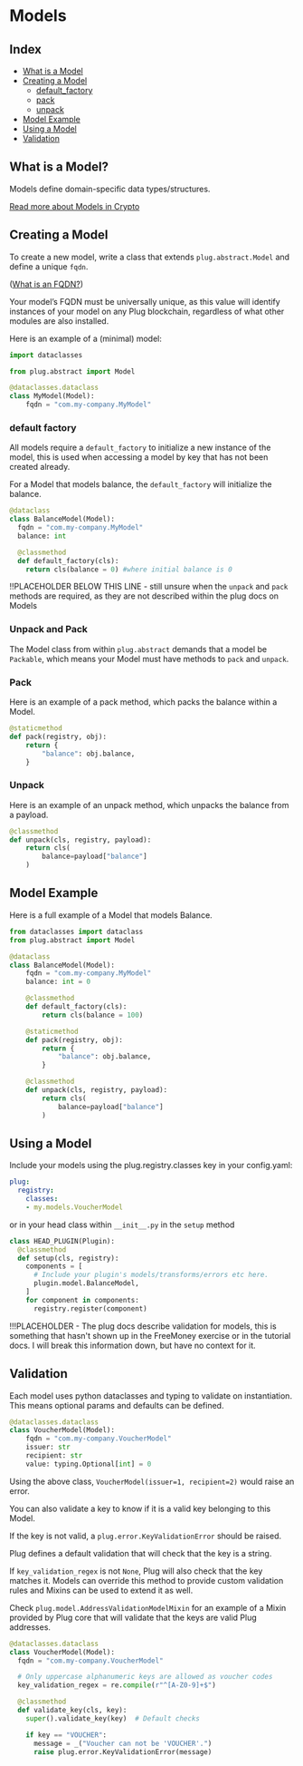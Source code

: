 # Models

## Index
* [What is a Model](#what-is-a-model)
* [Creating a Model](#creating-a-model)
  * [default_factory](#default-factory)
  * [pack](#pack)
  * [unpack](#unpack)
* [Model Example](#model-example)
* [Using a Model](#using-a-model)
* [Validation](#validation)

## What is a Model?

Models define domain-specific data types/structures.

[Read more about Models in Crypto](../crypto/models.md)


## Creating a Model

To create a new model, write a class that extends `plug.abstract.Model` and define a unique `fqdn`.

([What is an FQDN?](https://www.lifewire.com/what-does-fqdn-mean-2625883))

Your model’s FQDN must be universally unique, as this value will identify instances of your model on any Plug blockchain, regardless of what other modules are also installed.

Here is an example of a (minimal) model:

``` py
import dataclasses

from plug.abstract import Model

@dataclasses.dataclass
class MyModel(Model):
    fqdn = "com.my-company.MyModel"
```

### default factory

All models require a `default_factory` to initialize a new instance of the model, this is used when accessing a model by key that has not been created already.


For a Model that models balance, the `default_factory` will initialize the balance.

``` py
@dataclass
class BalanceModel(Model):
  fqdn = "com.my-company.MyModel"
  balance: int

  @classmethod
  def default_factory(cls):
    return cls(balance = 0) #where initial balance is 0
```

!!PLACEHOLDER BELOW THIS LINE - still unsure when the `unpack` and `pack` methods are required, as they are not described within the plug docs on Models

### Unpack and Pack

The Model class from within `plug.abstract` demands that a model be `Packable`, which means your Model must have methods to `pack` and `unpack`.

### Pack

Here is an example of a pack method, which packs the balance within a Model.

``` py
@staticmethod
def pack(registry, obj):
    return {
        "balance": obj.balance,
    }
```

### Unpack

Here is an example of an unpack method, which unpacks the balance from a payload.

``` py
@classmethod
def unpack(cls, registry, payload):
    return cls(
        balance=payload["balance"]
    )
```

## Model Example

Here is a full example of a Model that models Balance.

``` py
from dataclasses import dataclass
from plug.abstract import Model

@dataclass
class BalanceModel(Model):
    fqdn = "com.my-company.MyModel"
    balance: int = 0

    @classmethod
    def default_factory(cls):
        return cls(balance = 100)

    @staticmethod
    def pack(registry, obj):
        return {
            "balance": obj.balance,
        }

    @classmethod
    def unpack(cls, registry, payload):
        return cls(
            balance=payload["balance"]
        )
```

## Using a Model

Include your models using the plug.registry.classes key in your config.yaml:

``` yaml
plug:
  registry:
    classes:
    - my.models.VoucherModel
```

or in your head class within `__init__.py` in the `setup` method

``` py
class HEAD_PLUGIN(Plugin):
  @classmethod
  def setup(cls, registry):
    components = [
      # Include your plugin's models/transforms/errors etc here.
      plugin.model.BalanceModel,
    ]
    for component in components:
      registry.register(component)
```

!!!PLACEHOLDER - The plug docs describe validation for models, this is something that hasn't shown up in the FreeMoney exercise or in the tutorial docs. I will break this information down, but have no context for it.

## Validation

Each model uses python dataclasses and typing to validate on instantiation. This means optional params and defaults can be defined.

``` py
@dataclasses.dataclass
class VoucherModel(Model):
    fqdn = "com.my-company.VoucherModel"
    issuer: str
    recipient: str
    value: typing.Optional[int] = 0
```

Using the above class, `VoucherModel(issuer=1, recipient=2)` would raise an error.

You can also validate a key to know if it is a valid key belonging to this Model.

If the key is not valid, a `plug.error.KeyValidationError` should be raised.

Plug defines a default validation that will check that the key is a string.

If `key_validation_regex` is not `None`, Plug will also check that the key matches it. Models can override this method to provide custom validation rules and Mixins can be used to extend it as well.

Check `plug.model.AddressValidationModelMixin` for an example of a Mixin provided by Plug core that will validate that the keys are valid Plug addresses.

``` py
@dataclasses.dataclass
class VoucherModel(Model):
  fqdn = "com.my-company.VoucherModel"

  # Only uppercase alphanumeric keys are allowed as voucher codes
  key_validation_regex = re.compile(r"^[A-Z0-9]+$")

  @classmethod
  def validate_key(cls, key):
    super().validate_key(key)  # Default checks

    if key == "VOUCHER":
      message = _("Voucher can not be 'VOUCHER'.")
      raise plug.error.KeyValidationError(message)
```
